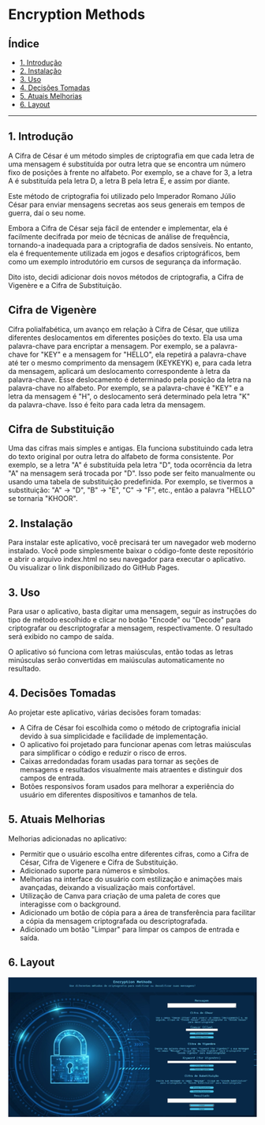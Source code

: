# Encryption Methods

## Índice

* [1. Introdução](#1-introdução)
* [2. Instalação](#2-instalação)
* [3. Uso](#3-uso)
* [4. Decisões Tomadas](#5-decisões-tomadas)
* [5. Atuais Melhorias](#5-atuais-melhorias)
* [6. Layout](#6-layout)

***

## 1. Introdução
A Cifra de César é um método simples de criptografia em que cada letra de uma mensagem é substituída por outra letra que se encontra um número fixo de posições à frente no alfabeto. Por exemplo, se a chave for 3, a letra A é substituída pela letra D, a letra B pela letra E, e assim por diante.

Este método de criptografia foi utilizado pelo Imperador Romano Júlio César para enviar mensagens secretas aos seus generais em tempos de guerra, daí o seu nome.

Embora a Cifra de César seja fácil de entender e implementar, ela é facilmente decifrada por meio de técnicas de análise de frequência, tornando-a inadequada para a criptografia de dados sensíveis. No entanto, ela é frequentemente utilizada em jogos e desafios criptográficos, bem como um exemplo introdutório em cursos de segurança da informação.

Dito isto, decidi adicionar dois novos métodos de criptografia, a Cifra de Vigenère e a Cifra de Substituição.

## Cifra de Vigenère

Cifra polialfabética, um avanço em relação à Cifra de César, que utiliza diferentes deslocamentos em diferentes posições do texto. Ela usa uma palavra-chave para encriptar a mensagem. Por exemplo, se a palavra-chave for "KEY" e a mensagem for "HELLO", ela repetirá a palavra-chave até ter o mesmo comprimento da mensagem (KEYKEYK) e, para cada letra da mensagem, aplicará um deslocamento correspondente à letra da palavra-chave. Esse deslocamento é determinado pela posição da letra na palavra-chave no alfabeto. Por exemplo, se a palavra-chave é "KEY" e a letra da mensagem é "H", o deslocamento será determinado pela letra "K" da palavra-chave. Isso é feito para cada letra da mensagem.

## Cifra de Substituição

Uma das cifras mais simples e antigas. Ela funciona substituindo cada letra do texto original por outra letra do alfabeto de forma consistente. Por exemplo, se a letra "A" é substituída pela letra "D", toda ocorrência da letra "A" na mensagem será trocada por "D". Isso pode ser feito manualmente ou usando uma tabela de substituição predefinida. Por exemplo, se tivermos a substituição: "A" -> "D", "B" -> "E", "C" -> "F", etc., então a palavra "HELLO" se tornaria "KHOOR".

## 2. Instalação

Para instalar este aplicativo, você precisará ter um navegador web moderno instalado. Você pode simplesmente baixar o código-fonte deste repositório e abrir o arquivo index.html no seu navegador para executar o aplicativo. Ou visualizar o link disponibilizado do GitHub Pages.

## 3. Uso

Para usar o aplicativo, basta digitar uma mensagem, seguir as instruções do tipo de método escolhido e clicar no botão "Encode" ou "Decode" para criptografar ou descriptografar a mensagem, respectivamente. O resultado será exibido no campo de saída.

O aplicativo só funciona com letras maiúsculas, então todas as letras minúsculas serão convertidas em maiúsculas automaticamente no resultado.

## 4. Decisões Tomadas

Ao projetar este aplicativo, várias decisões foram tomadas:

* A Cifra de César foi escolhida como o método de criptografia inicial devido à sua simplicidade e facilidade de implementação.
* O aplicativo foi projetado para funcionar apenas com letras maiúsculas para simplificar o código e reduzir o risco de erros.
* Caixas arredondadas foram usadas para tornar as seções de mensagens e resultados visualmente mais atraentes e distinguir dos campos de entrada.
* Botões responsivos foram usados para melhorar a experiência do usuário em diferentes dispositivos e tamanhos de tela.

## 5. Atuais Melhorias

Melhorias adicionadas no aplicativo:

* Permitir que o usuário escolha entre diferentes cifras, como a Cifra de César, Cifra de Vigenere e Cifra de Substituição.
* Adicionado suporte para números e símbolos.
* Melhorias na interface do usuário com estilização e animações mais avançadas, deixando a visualização mais confortável.
* Utilização de Canva para criação de uma paleta de cores que interagisse com o background.
* Adicionado um botão de cópia para a área de transferência para facilitar a cópia da mensagem criptografada ou descriptografada.
* Adicionado um botão "Limpar" para limpar os campos de entrada e saída.

## 6. Layout 

![Background](src/css/index.png)
